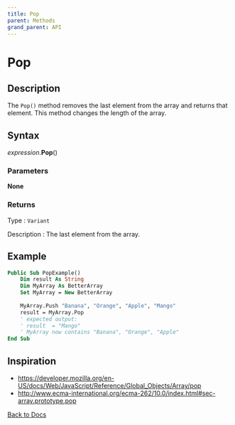 ```yaml
---
title: Pop
parent: Methods
grand_parent: API
---
```


# Pop

## Description
The `Pop()` method removes the last element from the array and returns that element. This method changes the length of the array.

## Syntax

*expression*.**Pop**()

### Parameters

**None**

### Returns

Type
: `Variant`

Description
: The last element from the array.


## Example

```vb
Public Sub PopExample()
    Dim result As String
    Dim MyArray As BetterArray
    Set MyArray = New BetterArray
    
    MyArray.Push "Banana", "Orange", "Apple", "Mango"
    result = MyArray.Pop
    ' expected output:
    ' result  = "Mango"
    ' MyArray now contains "Banana", "Orange", "Apple"
End Sub
```

## Inspiration
* <https://developer.mozilla.org/en-US/docs/Web/JavaScript/Reference/Global_Objects/Array/pop>
* <http://www.ecma-international.org/ecma-262/10.0/index.html#sec-array.prototype.pop>


[Back to Docs](https://senipah.github.io/VBA-Better-Array/)